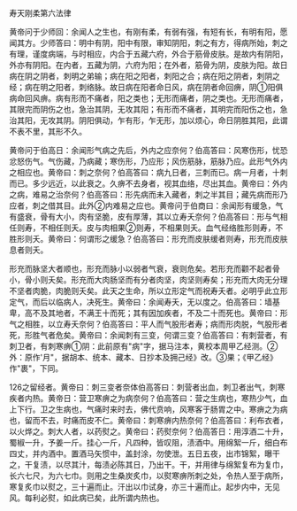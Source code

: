 寿天刚柔第六法律

黄帝问于少师回：余闻人之生也，有刚有柔，有弱有强，有短有长，有明有阳，愿闻其方。少师答曰：明中有阴，阳中有限，审知阴阳，刺之有方，得病所始，刺之有理，谨度病端，与时相应，内合于五藏六府，外合于筋骨皮肤。是故内有阴阳，外亦有阴阳。在内者，五藏为阴，六府为阳；在外者，筋骨为阴，皮肤为阳。故日病在阴之阴者，刺明之弟输；病在阳之阳者，刺阳之合；病在阳之阴者，刺阴之经；病在明之阳者，刺络脉。故日病在阳者命日风，病在阴者命回痹，阴①阳俱病命回风痹。病有形而不痛者，阳之类也；无形而痛者，阴之类也。无形而痛者，其限完而阴伤之也，急治其阴，无攻其阳；有形而不痛者，其明完而阳伤之也，急治其阳，无攻其阴。阴阳俱动，乍有形，乍无形，加以烦心，命日阴胜其阳，此谓不表不里，其形不久。

黄帝问于伯高日：余闻形气病之先后，外内之应奈何？伯高答曰：风寒伤形，忧恐忿怒伤气。气伤藏，乃病藏；寒伤形，乃应形；风伤筋脉，筋脉乃应。此形气外内之相应也。黄帝曰：刺之奈何？伯高答曰：病九日者，三刺而已。病一月者，十刺而已。多少远近，以此衰之。久痹不去身者，视其血络，尽出其血。黄帝曰：外内之病，难易之治奈何？伯高答曰：形先病而未入藏者，刺之半其目；藏先病而形乃应者，刺之借其目。此外②内难易之应也。黄帝问于伯商曰：余闻形有缓急，气有盛衰，骨有大小，肉有坚脆，皮有厚薄，其以立寿夭奈何？伯高答曰：形与气相任则寿，不相任则夭。皮与肉相果②则寿，不相果则夭。血气经络胜形则寿，不胜形则夭。黄帝曰：何谓形之缓急？伯高答曰：形充而皮肤缓者则寿，形充而皮肤息者则夭。

形充而脉坚大者顺也，形充而脉小以弱者气衰，衰则危矣。若形充而颧不起者骨小，骨小则夭矣。形充而大肉肠坚而有分者肉坚，肉坚则寿矣；形充而大肉无分理不坚者肉脆，肉脆则夭矣。此天之生命，所以立形定气而祝寿夭者。必明乎此立形定气，而后以临病人，决死生。黄帝曰：余闻寿夭，无以度之。伯高答曰：墙基卑，高不及其地者，不满王十而死；其有因加疾者，不及二十而死也。黄帝曰：形气之相胜，以立寿夭奈何？伯高答曰：平人而气股形者寿；病而形肉脱，气股形者死，形胜气者危矣。黄帝曰：余闻刺有三变，何谓三变？伯高答曰：有刺营者，有刺卫者，有刺寒痹①阴：此前原有"病"字，据马注本，黄校本周甲乙经测。②外：原作'月"，据胡本、统本、藏本、日抄本及拥己经》改。③果；《甲乙经》作"裹"，下同。

126之留经者。黄帝曰：刺三变者奈体伯高答曰：刺营者出血，刺卫者出气，刺寒疾者内热。黄帝日：营卫寒痹之为病奈何？伯高答曰：营之生病也，寒热少气，血上下行。卫之生病也，气痛时来时去，佛代贲响，风寒客于肠胃之中。寒痹之为病也，留而不去，时痛而皮不仁。黄帝曰：刺寒痹内热奈何？伯高答曰：利布衣者，以火烨之。刺大人者，以药熨之。黄帝曰：药熨奈何？伯高答日：用淳酒二十升，蜀椒一升，予姜一斤。挂心一斤，凡四种，皆叹阻，渍酒中。用绵絮一斤，细白布四丈，并内酒中。置酒马矢惯中，盖封涂，勿使泄。五日五夜，出市锦絮，曝干之，干复渍，以尽其汁，每渍必陈其日，乃出干。干，并用律与绵絮复布为复巾，长六七尺，为六七巾。则用之生桑炭炙巾，以熨寒痹所刺之处，令热人至于病所，寒复炙巾以熨之，三十遍而止。汗出以巾试身，亦三十遍而止。起步内中，无见风。每利必熨，如此病已矣，此所谓内热也。

